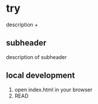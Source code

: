 # try

description +

## subheader

description of subheader

## local development

1. open index.html in your browser
2. READ